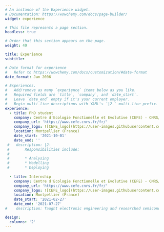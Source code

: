 ```yaml
---
# An instance of the Experience widget.
# Documentation: https://wowchemy.com/docs/page-builder/
widget: experience

# This file represents a page section.
headless: true

# Order that this section appears on the page.
weight: 40

title: Experience
subtitle:

# Date format for experience
#   Refer to https://wowchemy.com/docs/customization/#date-format
date_format: Jan 2006

# Experiences.
#   Add/remove as many `experience` items below as you like.
#   Required fields are `title`, `company`, and `date_start`.
#   Leave `date_end` empty if it's your current employer.
#   Begin multi-line descriptions with YAML's `|2-` multi-line prefix.
experience:
  - title: PhD student
    company: Centre d'Ecologie Fonctionelle et Evolutive (CEFE) - CNRS/IRD
    company_url: 'https://www.cefe.cnrs.fr/fr/'
    company_logo: ![CEFE_logo](https://user-images.githubusercontent.com/64427262/138873203-2510de8d-fd1e-4e84-a8de-2fe400a09a7e.png)
    location: Montpellier (France)
    date_start: '2021-10-01'
    date_end: ''
 #   description: |2-
 #       Responsibilities include:
 #       
 #       * Analysing
 #       * Modelling
 #       * Deploying
        
  - title: Internship
    company: Centre d'Ecologie Fonctionelle et Evolutive (CEFE) - CNRS/IRD
    company_url: 'https://www.cefe.cnrs.fr/fr/'
    company_logo: ![CEFE_logo](https://user-images.githubusercontent.com/64427262/138873203-2510de8d-fd1e-4e84-a8de-2fe400a09a7e.png)
    location: Montpellier (France)
    date_start: '2021-02-27'
    date_end: '2021-07-27'
#    description: Taught electronic engineering and researched semiconductor physics.

design:
  columns: '2'
---
```

